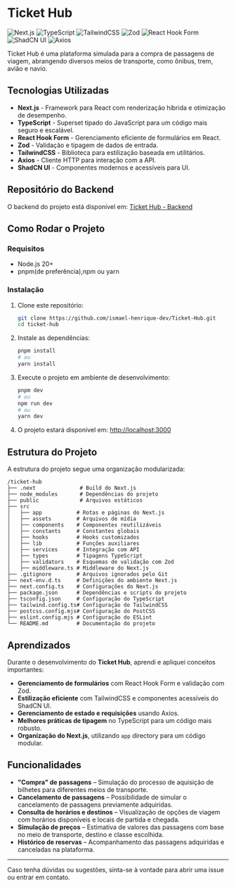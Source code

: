 # Ticket Hub

![Next.js](https://img.shields.io/badge/Next.js-000?style=for-the-badge&logo=nextdotjs&logoColor=white)
![TypeScript](https://img.shields.io/badge/TypeScript-3178C6?style=for-the-badge&logo=typescript&logoColor=white)
![TailwindCSS](https://img.shields.io/badge/TailwindCSS-06B6D4?style=for-the-badge&logo=tailwindcss&logoColor=white)
![Zod](https://img.shields.io/badge/Zod-8B5CF6?style=for-the-badge)
![React Hook Form](https://img.shields.io/badge/React%20Hook%20Form-EC5990?style=for-the-badge&logo=reacthookform&logoColor=white)
![ShadCN UI](https://img.shields.io/badge/ShadCN%20UI-000000?style=for-the-badge)
![Axios](https://img.shields.io/badge/Axios-5A29E4?style=for-the-badge)

Ticket Hub é uma plataforma simulada para a compra de passagens de viagem, abrangendo diversos meios de transporte, como ônibus, trem, avião e navio.

## Tecnologias Utilizadas

- **Next.js** - Framework para React com renderização híbrida e otimização de desempenho.
- **TypeScript** - Superset tipado do JavaScript para um código mais seguro e escalável.
- **React Hook Form** - Gerenciamento eficiente de formulários em React.
- **Zod** - Validação e tipagem de dados de entrada.
- **TailwindCSS** - Biblioteca para estilização baseada em utilitários.
- **Axios** - Cliente HTTP para interação com a API.
- **ShadCN UI** - Componentes modernos e acessíveis para UI.

## Repositório do Backend

O backend do projeto está disponível em:
[Ticket Hub - Backend](https://github.com/cibatech/TicketHubAPI)

## Como Rodar o Projeto

### Requisitos
- Node.js 20+
- pnpm(de preferência),npm ou yarn 

### Instalação

1. Clone este repositório:
   ```bash
   git clone https://github.com/ismael-henrique-dev/Ticket-Hub.git
   cd ticket-hub
   ```

2. Instale as dependências:
   ```bash
   pnpm install
   # ou
   yarn install
   ```

3. Execute o projeto em ambiente de desenvolvimento:
   ```bash
   pnpm dev
   # ou
   npm run dev
   # ou
   yarn dev
   ```

5. O projeto estará disponível em: [http://localhost:3000](http://localhost:3000)

## Estrutura do Projeto

A estrutura do projeto segue uma organização modularizada:

```
/ticket-hub
├── .next              # Build do Next.js
├── node_modules       # Dependências do projeto
├── public             # Arquivos estáticos
├── src
│   ├── app           # Rotas e páginas do Next.js
│   ├── assets        # Arquivos de mídia
│   ├── components    # Componentes reutilizáveis
│   ├── constants     # Constantes globais
│   ├── hooks         # Hooks customizados
│   ├── lib           # Funções auxiliares
│   ├── services      # Integração com API
│   ├── types         # Tipagens TypeScript
│   ├── validators    # Esquemas de validação com Zod
│   ├── middleware.ts # Middleware do Next.js
├── .gitignore        # Arquivos ignorados pelo Git
├── next-env.d.ts     # Definições do ambiente Next.js
├── next.config.ts    # Configurações do Next.js
├── package.json      # Dependências e scripts do projeto
├── tsconfig.json     # Configuração do TypeScript
├── tailwind.config.ts# Configuração do TailwindCSS
├── postcss.config.mjs# Configuração do PostCSS
├── eslint.config.mjs # Configuração do ESLint
└── README.md         # Documentação do projeto
```

## Aprendizados

Durante o desenvolvimento do **Ticket Hub**, aprendi e apliquei conceitos importantes:
- **Gerenciamento de formulários** com React Hook Form e validação com Zod.
- **Estilização eficiente** com TailwindCSS e componentes acessíveis do ShadCN UI.
- **Gerenciamento de estado e requisições** usando Axios.
- **Melhores práticas de tipagem** no TypeScript para um código mais robusto.
- **Organização do Next.js**, utilizando `app` directory para um código modular.

## Funcionalidades  

- **"Compra" de passagens** – Simulação do processo de aquisição de bilhetes para diferentes meios de transporte.  
- **Cancelamento de passagens** – Possibilidade de simular o cancelamento de passagens previamente adquiridas.  
- **Consulta de horários e destinos** – Visualização de opções de viagem com horários disponíveis e locais de partida e chegada.  
- **Simulação de preços** – Estimativa de valores das passagens com base no meio de transporte, destino e classe escolhida.  
- **Histórico de reservas** – Acompanhamento das passagens adquiridas e canceladas na plataforma.

---

Caso tenha dúvidas ou sugestões, sinta-se à vontade para abrir uma issue ou entrar em contato.




